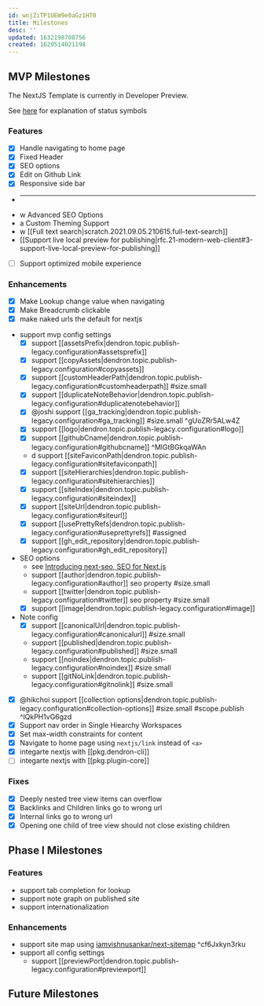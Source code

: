 ```yaml
---
id: wnjZiTP1UEW9e0aGz1HT0
title: Milestones
desc: ''
updated: 1632198708756
created: 1629514021198
---
```


## MVP Milestones

The NextJS Template is currently in Developer Preview. 

See [here](https://handbook.dendron.so/notes/0292b34e-47eb-4499-8f49-d9891accdb3d.html) for explanation of status symbols

### Features
- [x] Handle navigating to home page
- [x] Fixed Header
- [x] SEO options
- [x] Edit on Github Link
- [x] Responsive side bar 
- ***
- w Advanced SEO Options 
- a Custom Theming Support
- w [[Full text search|scratch.2021.09.05.210615.full-text-search]]
-   [[Support live local preview for publishing|rfc.21-modern-web-client#3-support-live-local-preview-for-publishing]]
- [ ] Support optimized mobile experience

### Enhancements
- [x] Make Lookup change value when navigating
- [x] Make Breadcrumb clickable 
- [x] make naked urls the default for nextjs
- support mvp config settings
  - [x] support [[assetsPrefix|dendron.topic.publish-legacy.configuration#assetsprefix]]
  - [x] support [[copyAssets|dendron.topic.publish-legacy.configuration#copyassets]]
  - [x] support [[customHeaderPath|dendron.topic.publish-legacy.configuration#customheaderpath]] #size.small 
  - [x] support [[duplicateNoteBehavior|dendron.topic.publish-legacy.configuration#duplicatenotebehavior]]
  - [x] @joshi support [[ga_tracking|dendron.topic.publish-legacy.configuration#ga_tracking]] #size.small   ^gUoZRr5ALw4Z 
  - [x] support [[logo|dendron.topic.publish-legacy.configuration#logo]]
  - [x] support [[githubCname|dendron.topic.publish-legacy.configuration#githubcname]] ^MlGtBGkqaWAn
  - d support [[siteFaviconPath|dendron.topic.publish-legacy.configuration#sitefaviconpath]]
  - [x] support [[siteHierarchies|dendron.topic.publish-legacy.configuration#sitehierarchies]]
  - [x] support [[siteIndex|dendron.topic.publish-legacy.configuration#siteindex]]
  - [x] support [[siteUrl|dendron.topic.publish-legacy.configuration#siteurl]]
  - [x] support [[usePrettyRefs|dendron.topic.publish-legacy.configuration#useprettyrefs]] #assigned
  - [x] support [[gh_edit_repository|dendron.topic.publish-legacy.configuration#gh_edit_repository]]
- SEO options
  - see [Introducing next-seo, SEO for Next.js](https://www.garymeehan.ie/blog/seo-in-nextjs-with-next-seo)
  -   support [[author|dendron.topic.publish-legacy.configuration#author]] seo property #size.small
  -   support [[twitter|dendron.topic.publish-legacy.configuration#twitter]] seo property #size.small
  - [x] support [[image|dendron.topic.publish-legacy.configuration#image]]
- Note config
  - [x] support [[canonicalUrl|dendron.topic.publish-legacy.configuration#canonicalurl]] #size.small
  -   support [[published|dendron.topic.publish-legacy.configuration#published]] #size.small
  -   support [[noindex|dendron.topic.publish-legacy.configuration#noindex]] #size.small
  -   support [[gitNoLink|dendron.topic.publish-legacy.configuration#gitnolink]] #size.small
- [x] @hikchoi support [[collection options|dendron.topic.publish-legacy.configuration#collection-options]] #size.small #scope.publish ^lQkPH1vG6gzd
- [x] Support nav order in Single Hiearchy Workspaces
- [x] Set max-width constraints for content 
- [x] Navigate to home page using `nextjs/link` instead of `<a>` 
- [x] integarte nextjs with [[pkg.dendron-cli]] 
- [ ] integarte nextjs with [[pkg.plugin-core]]

### Fixes
- [x] Deeply nested tree view items can overflow 
- [x] Backlinks and Children links go to wrong url 
- [x] Internal links go to wrong url  
- [x] Opening one child of tree view should not close existing children

## Phase I Milestones

### Features
- support tab completion for lookup
- support note graph on published site
- support internationalization

### Enhancements
-   support site map using [iamvishnusankar/next-sitemap](https://github.com/iamvishnusankar/next-sitemap#readme) ^cf6Jxkyn3rku
- support all config settings
  -   support [[previewPort|dendron.topic.publish-legacy.configuration#previewport]]

## Future Milestones
